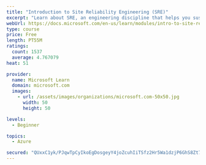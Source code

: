```yaml
---
title: "Introduction to Site Reliability Engineering (SRE)"
excerpt: "Learn about SRE, an engineering discipline that helps you sustainably achieve the appropriate level of reliability in your systems, services, and products."
webUrl: https://docs.microsoft.com/en-us/learn/modules/intro-to-site-reliability-engineering/
type: course
price: Free
length: PT55M
ratings:
  count: 1537
  average: 4.767079
heat: 51

provider:
  name: Microsoft Learn
  domain: microsoft.com
  images:
    - url: /assets/images/organizations/microsoft.com-50x50.jpg
      width: 50
      height: 50

levels:
  - Beginner

topics:
  - Azure

secured: "QUxxC1yk/PJqwTpCyIkoEgDosgeyY4joZcuhIiTSfz2Hr5Wa1dzjP6GhS8Zt7+QiIHymUjtPQX3ydbYo/Osep1ekT+CneFUnOH5hmL1ugIWY3P+ZpdkOk8NsPFRvk/7nK0RZqobgesSsMu5RrtGM7ey9pjpy8ZvI4UlYVqTuoDAT6WCFGa6WyJ3+zLM2sLJI/Y4J6UXYw2PwcA77eY2/kzhuPH/81rSapulfcGEkSJ7HlJA00Z7Q96Dr4dBhZVK2Rjaz382fd2hzXNoy1Gr9HxGYLGwj6B/7F4pETGNWl7WBCuX6RFGD+8FQaEkuRQN6llG7Zz5jJdosssFh08dTHJAjPaW/CDsNdhZnyMtaFya5Oqqin/b9/KCQBWnn4m8R8c0W3JtOgUX4NZ5LTaSpdz2T0JBWXpEDlxt4BRN+JIY=;uKT/EU6lPGPL2bzZdm3s/g=="
---
```


